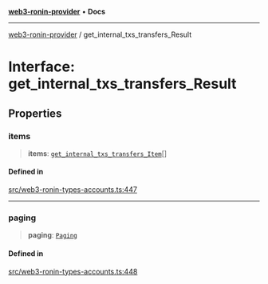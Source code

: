 [**web3-ronin-provider**](../README.md) • **Docs**

***

[web3-ronin-provider](../globals.md) / get\_internal\_txs\_transfers\_Result

# Interface: get\_internal\_txs\_transfers\_Result

## Properties

### items

> **items**: [`get_internal_txs_transfers_Item`](get_internal_txs_transfers_Item.md)[]

#### Defined in

[src/web3-ronin-types-accounts.ts:447](https://github.com/chuacw/web3-ronin-provider/blob/74865f4cc367fda569b2ea12b7ca079db4fcf0a2/src/web3-ronin-types-accounts.ts#L447)

***

### paging

> **paging**: [`Paging`](Paging.md)

#### Defined in

[src/web3-ronin-types-accounts.ts:448](https://github.com/chuacw/web3-ronin-provider/blob/74865f4cc367fda569b2ea12b7ca079db4fcf0a2/src/web3-ronin-types-accounts.ts#L448)
